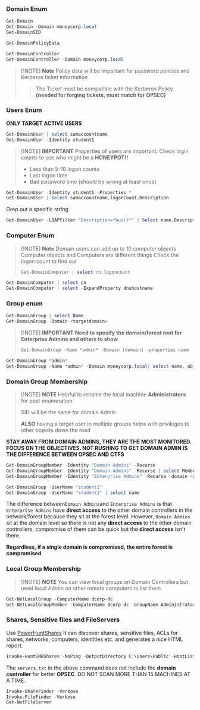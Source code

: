 ### Domain Enum
```powershell
Get-Domain
Get-Domain -Domain moneycorp.local
Get-DomainSID
```

```powershell
Get-DomainPolicyData
```

```powershell
Get-DomainController
Get-DomainController -Domain moneycorp.local
```

> [!NOTE] **Note**
> Policy data will be important for password policies and Kerberos ticket information
> > The Ticket must be compatible with the Kerberos Policy 
> **(needed for forging tickets, must match for OPSEC)**

### Users Enum
**ONLY TARGET ACTIVE USERS**

```powershell
Get-DomainUser | select samaccountname
Get-DomainUser -Identity student1
```

> [!NOTE] **IMPORTANT**
> Properties of users are important. Check login counts to see who might be a **HONEYPOT!!**
> 
> 	- Less than 5-10 logon counts
> 	- Last logon time
> 	- Bad password time (should be wrong at least once)

```powershell
Get-DomainUser -Identity student1 -Properties *
Get-DomainUser | select samaccountname,logonCount,Description
```

Grep out a specific string
```powershell
Get-DomainUser -LDAPFilter "Description=*built*" | Select name,Description
```

### Computer Enum
> [!NOTE] **Note**
> Domain users can add up to 10 computer objects
> Computer objects and Computers are different things
> Check the logon count to find out
> ```powershell
> Get-DomainComputer | select cn,logoncount
> ```

```powershell
Get-DomainComputer | select cn
Get-DomainComputer | select -ExpandProperty dnshostname
```

### Group enum
```powershell
Get-DomainGroup | select Name
Get-DomainGroup -Domain <targetdomain>
```

> [!NOTE] **IMPORTANT**
> **Need to specify the domain/forest root for Enterprise Admins and others to show**
> ```powershell
> Get-DomainGroup -Name *admin* -Domain [domain] -properties name
> ```

```powershell
Get-DomainGroup *admin*
Get-DomainGroup -Name *admin* -Domain moneycorp.local| select name, objectsid, description
```

### Domain Group Membership

> [!NOTE] **NOTE**
> Helpful to rename the local machine **Administrators** for post enumeration
> 
> SID will be the same for domain Admin
> 
> **ALSO** having a target user in multiple groups helps with privileges to other objects down the road

**STAY AWAY FROM DOMAIN ADMINS, THEY ARE THE MOST MONITORED. FOCUS ON THE OBJECTIVES. NOT RUSHING TO GET DOMAIN ADMIN IS THE DIFFERENCE BETWEEN OPSEC AND CTFS**

```powershell
Get-DomainGroupMember -Identity "Domain Admins" -Recurse
Get-DomainGroupMember -Identity "Domain Admins" -Recurse | select MemberName
Get-DomainGroupMember -Identity "Enterprise Admins" -Recurse -domain <domain>
```

```powershell
Get-DomainGroup -UserName "student1"
Get-DomainGroup -UserName "student1" | select name
```

The difference between` Domain Admins `and `Enterprise Admins` is that `Enterprise Admins` have **direct access** to the other domain controllers in the network/forest because they sit at the forest level. However, `Domain Admins` sit at the domain level so there is not any **direct access** to the other domain controllers, compromise of them can be quick but the **direct access** isn't there.

**Regardless, if a single domain is compromised, the entire forest is compromised**
### Local Group Membership
> [!NOTE] **NOTE**
> You can view local groups on Domain Controllers but need local Admin on other remote computers to list them

```powershell
Get-NetLocalGroup -ComputerName dcorp-dc
Get-NetLocalGroupMember -ComputerName dcorp-dc -GroupName Administrators
```

### Shares, Sensitive files and FileServers
Use [PowerHuntShares](https://github.com/NetSPI/PowerHuntShares) It can discover shares, sensitive files, ACLs for shares, networks,
computers, identities etc. and generates a nice HTML report.

```powershell
Invoke-HuntSMBShares -NoPing -OutputDirectory C:\Users\Public -HostList C:\Users\Public\servers.txt
```

The `servers.txt` in the above command does not include the **domain controller** for better **OPSEC**. DO NOT SCAN MORE THAN 15 MACHINES AT A TIME.

```powershell
Invoke-ShareFinder -Verbose
Invoke-FileFinder -Verbose
Get-NetFileServer
```

